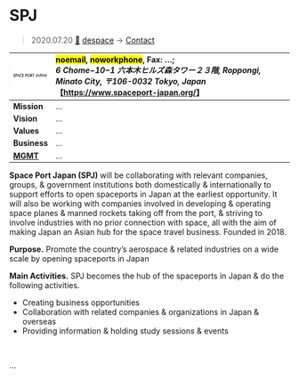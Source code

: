 # SPJ
> 2020.07.20 [🚀](../../index/index.md) [despace](../index.md) → [Contact](../contact.md)

|[![](../f/con/s/spaceportjapan_logo1_thumb.png)](../f/con/s/spaceportjapan_logo1.png)|<mark>noemail</mark>, <mark>noworkphone</mark>, Fax: …;<br> *6 Chome−10−1 六本木ヒルズ森タワー２３階, Roppongi, Minato City, 〒106-0032 Tokyo, Japan*<br> 【<https://www.spaceport-japan.org/>】|
|:--|:--|
|**Mission**|…|
|**Vision**|…|
|**Values**|…|
|**Business**|…|
|**[MGMT](../mgmt.md)**|…|

**Space Port Japan (SPJ)** will be collaborating with relevant companies, groups, & government institutions both domestically & internationally to support efforts to open spaceports in Japan at the earliest opportunity. It will also be working with companies involved in developing & operating space planes & manned rockets taking off from the port, & striving to involve industries with no prior connection with space, all with the aim of making Japan an Asian hub for the space travel business. Founded in 2018.

**Purpose.** Promote the country’s aerospace & related industries on a wide scale by opening spaceports in Japan

**Main Activities.** SPJ becomes the hub of the spaceports in Japan & do the following activities.

   - Creating business opportunities
   - Collaboration with related companies & organizations in Japan & overseas
   - Providing information & holding study sessions & events

<p style="page-break-after:always"> </p>

…

